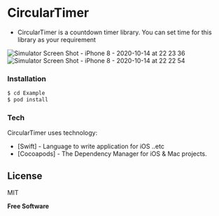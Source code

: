 # CircularTimer
  - CircularTimer is a countdown timer library. You can set time for this library as your requirement

![Simulator Screen Shot - iPhone 8 - 2020-10-14 at 22 23 36](https://user-images.githubusercontent.com/15699560/96002657-f59e1680-0e6b-11eb-8e8c-f81f115c9139.png)
![Simulator Screen Shot - iPhone 8 - 2020-10-14 at 22 22 54](https://user-images.githubusercontent.com/15699560/96002662-f6cf4380-0e6b-11eb-834d-5b5e7bdb5b99.png)


### Installation
```sh
$ cd Example
$ pod install
```

### Tech
CircularTimer uses technology:

* [Swift] - Language to write application for iOS ..etc
* [Cocoapods] - The Dependency Manager for iOS & Mac projects.

License
----
MIT

**Free Software**


